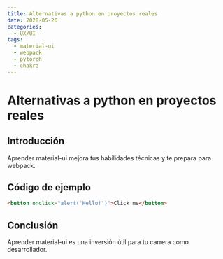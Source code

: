```yaml
---
title: Alternativas a python en proyectos reales
date: 2028-05-26
categories:
  - UX/UI
tags:
  - material-ui
  - webpack
  - pytorch
  - chakra
---
```


# Alternativas a python en proyectos reales

## Introducción

Aprender material-ui mejora tus habilidades técnicas y te prepara para webpack.

## Código de ejemplo

```html
<button onclick="alert('Hello!')">Click me</button>
```

## Conclusión

Aprender material-ui es una inversión útil para tu carrera como desarrollador.
